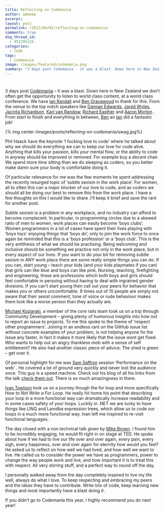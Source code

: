 ```yaml
---
title: Reflecting on Codemania
author: ammeep
excerpt: 
layout: post
permalink: /2012/04/02/reflecting-on-codemania/
comments: true
dsq_thread_id:
  - 952295125
categories:
  - Code
tags:
  - Codemania
image: /images/featured/codemania.png
summary: "3 days post Codemania - it was a blast. Down here in New Zealand we don't often get the opportunity to listen to world class content, at a world class conference. We have Ian Randall and Ben Gracewood to thank for this. From the venue to the top notch speakers like Damian Edwards, Jared Wyles, Jacinta Richardson, Karl van Randow and Aaron Morton . From start to finnish, Ben an Ian did a fantastic job!"
---
```

# 

3 days post [Codemania][1] – it was a blast. Down here in New Zealand we don’t often get the opportunity to listen to world class content, at a world class conference. We have [Ian Randall][2] and [Ben Gracewood][3] to thank for this. From the venue to the top notch speakers like [Damian Edwards][4], [Jared Wyles][5], [Jacinta Richardson][6], [Karl van Randow][7], [Richard Easther][8] and [Aaron Morton][9] . From start to finish and everything in between, [Ben][3] an [Ian][2] did a fantastic job!

{% img center /images/posts/reflecting-on-codemania/swag.jpg%}

 [1]: http://codemania.co.nz/
 [2]: https://twitter.com/#!/kiwipom
 [3]: https://twitter.com/#!/nzben
 [4]: https://twitter.com/#!/DamianEdwards
 [5]: https://twitter.com/#!/rioter
 [6]: https://twitter.com/#!/jarichaust
 [7]: https://twitter.com/#!/avon
 [8]: https://twitter.com/#!/reasther
 [9]: https://twitter.com/#!/AaronMorton

Phil Haack have the keynote ‘I fucking love to code’ where he talked about why we should do everything we can to keep our love for code alive. Anything that kills your passion, kills your mental flow, or the ability to code in anyway should be improved or removed. For example buy a decent chair. We spend more time sitting than we do sleeping as coders, so you better make damn sure your body is comfortable doing it. 

Of particular relevance for me was the few moments he spent addressing the recently resurged topic of ‘subtle sexism in the work place’. For women, all to often this can a major blocker of our love to code, and as coders we should all be doing our best to remove this from the work place. I have a few thoughts on this I would like to share .I’ll keep it brief and save the rant for another post.

Subtle sexism is a problem in any workplace, and no industry can afford to become complacent. In particular, in programming circles due to a skewed ratio of men to women, work places can easily become ‘boys clubs’. Women programmers in a lot of cases have spent their lives playing with ‘boys toys’ enjoying things that ‘boys do’, only to join the work force to once again be reminded that this is a ‘boys profession’ or a ‘boys club’. This is the very antithesis of what we should be practising. Being welcoming and inclusive should be something we practice not only in the work place, but in every aspect of our lives. If you want to do your bit for removing subtle sexism in ANY work place there are some really simple things you can do. If you can, start young – teach your kids (and your kids playmates if you can) that girls can like blue and boys can like pink. Nursing, teaching, firefighting and engineering, these are professions which both boys and girls should feel comfortable in persuing without having to deal with ingrained gender divisions. If you can’t start young then call out your peers for behavior that makes you or others uncomfortable. 9 times out of 10 people are simply not aware that their sexist comment, tone of voice or rude behaviour makes them look like a worse person than they actually are.

[Michael Koziarski][11], a member of the core rails team took us on a trip through Community Development – giving plenty of humorous insights into how not to report an issue to projects. To me this spoke to the theme of ‘respect other programmers’. Joining in an endless rant on the GitHub issue list without concrete examples of your problem, is not helping anyone fix the issue any faster, in fact it makes it more likely that the issue wont get fixed. Who wants to help out an angry thankless mob with a sense of self entitlement? He also had another classic piece of advice: The shed is green – get over it.

 [11]: https://twitter.com/#!/nzkoz

Of personal highlight for me was [Sam Saffron][12] session ‘Performance on the web’ . He covered a lot of ground very quickly and never lost the audience once. This guy is a speed machine. Check out his blog of all his links from the talk [check them out][13]. There is so much amazingness in there.

 [12]: https://twitter.com/#!/samsaffron
 [13]: http://samsaffron.com/archive/2012/03/23/sam-s-ultimate-web-performance-tools-and-resources

[Ivan Towlson][14] took us on a journey though the for loop and more specifically *How to Not Write a For Loop*. He really hit home his point that describing your loop in a more functional way can dramatically increase readability and in some cases safety of your loops. Luckily in .NET we are lucky to have things like LINQ and Lamdba expression trees, which allow us to code our loops in a much more functional way. Ivan left me inspired to re-visit functional languages.

 [14]: https://twitter.com/#!/ppog_penguin

The day closed with a non technical talk given by [Mike Brown][15]. I found him to be incredibly engaging, he would fit right in on stage at TED. He spoke about how if we had to live our life over and over again, every pain, every sigh, every happiness, over and over again for eternity how would you feel? He asked us to reflect on how well we had lived, and how well we want to live. He called us to consider the power we have as programmers, power to change the way people work and live, and how important it is to treat this with respect. All very stirring stuff, and a perfect way to round off the day.

 [15]: https://twitter.com/#!/maupuia

I personally walked away from the day completely inspired to live my life well, always do what I love. To keep respecting and embracing my peers and the ideas they have to contribute. Write lots of code, keep learning new things and most importantly have a blast doing it.

If you didn’t go to Codemania this year, I highly recommend you do next year!